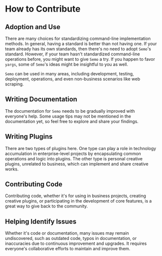 # How to Contribute

## Adoption and Use

There are many choices for standardizing command-line implementation methods. In general, having a standard is better than not having one. If your team already has its own standards, then there's no need to adopt `Semo`'s standard. However, if your team hasn't standardized command-line operations before, you might want to give `Semo` a try. If you happen to favor `yargs`, some of `Semo`'s ideas might be insightful to you as well.

`Semo` can be used in many areas, including development, testing, deployment, operations, and even non-business scenarios like web scraping.

## Writing Documentation

The documentation for `Semo` needs to be gradually improved with everyone's help. Some usage tips may not be mentioned in the documentation yet, so feel free to explore and share your findings.

## Writing Plugins

There are two types of plugins here. One type can play a role in technology accumulation in enterprise-level projects by encapsulating common operations and logic into plugins. The other type is personal creative plugins, unrelated to business, which can implement and share creative works.

## Contributing Code

Contributing code, whether it's for using in business projects, creating creative plugins, or participating in the development of core features, is a great way to give back to the community.

## Helping Identify Issues

Whether it's code or documentation, many issues may remain undiscovered, such as outdated code, typos in documentation, or inaccuracies due to continuous improvement and upgrades. It requires everyone's collaborative efforts to maintain and improve them.
